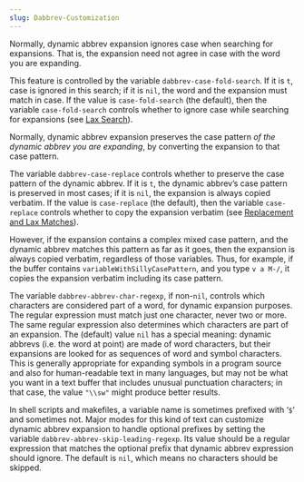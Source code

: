 ```yaml
---
slug: Dabbrev-Customization
---
```


Normally, dynamic abbrev expansion ignores case when searching for expansions. That is, the expansion need not agree in case with the word you are expanding.

This feature is controlled by the variable `dabbrev-case-fold-search`. If it is `t`, case is ignored in this search; if it is `nil`, the word and the expansion must match in case. If the value is `case-fold-search` (the default), then the variable `case-fold-search` controls whether to ignore case while searching for expansions (see [Lax Search](/docs/emacs/Lax-Search)).

Normally, dynamic abbrev expansion preserves the case pattern *of the dynamic abbrev you are expanding*, by converting the expansion to that case pattern.

The variable `dabbrev-case-replace` controls whether to preserve the case pattern of the dynamic abbrev. If it is `t`, the dynamic abbrev’s case pattern is preserved in most cases; if it is `nil`, the expansion is always copied verbatim. If the value is `case-replace` (the default), then the variable `case-replace` controls whether to copy the expansion verbatim (see [Replacement and Lax Matches](/docs/emacs/Replacement-and-Lax-Matches)).

However, if the expansion contains a complex mixed case pattern, and the dynamic abbrev matches this pattern as far as it goes, then the expansion is always copied verbatim, regardless of those variables. Thus, for example, if the buffer contains `variableWithSillyCasePattern`, and you type `v a M-/`, it copies the expansion verbatim including its case pattern.

The variable `dabbrev-abbrev-char-regexp`, if non-`nil`, controls which characters are considered part of a word, for dynamic expansion purposes. The regular expression must match just one character, never two or more. The same regular expression also determines which characters are part of an expansion. The (default) value `nil` has a special meaning: dynamic abbrevs (i.e. the word at point) are made of word characters, but their expansions are looked for as sequences of word and symbol characters. This is generally appropriate for expanding symbols in a program source and also for human-readable text in many languages, but may not be what you want in a text buffer that includes unusual punctuation characters; in that case, the value `"\\sw"` might produce better results.

In shell scripts and makefiles, a variable name is sometimes prefixed with ‘`$`’ and sometimes not. Major modes for this kind of text can customize dynamic abbrev expansion to handle optional prefixes by setting the variable `dabbrev-abbrev-skip-leading-regexp`. Its value should be a regular expression that matches the optional prefix that dynamic abbrev expression should ignore. The default is `nil`, which means no characters should be skipped.
